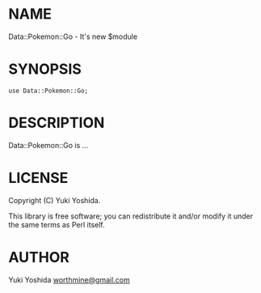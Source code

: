 # NAME

Data::Pokemon::Go - It's new $module

# SYNOPSIS

    use Data::Pokemon::Go;

# DESCRIPTION

Data::Pokemon::Go is ...

# LICENSE

Copyright (C) Yuki Yoshida.

This library is free software; you can redistribute it and/or modify
it under the same terms as Perl itself.

# AUTHOR

Yuki Yoshida <worthmine@gmail.com>
